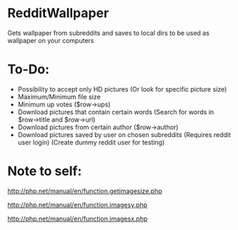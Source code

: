 # RedditWallpaper
Gets wallpaper from subreddits and saves to local dirs to be used as wallpaper on your computers

# To-Do:

* Possibility to accept only HD pictures (Or look for specific picture size)
* Maximum/Minimum file size
* Minimum up votes ($row->ups)
* Download pictures that contain certain words (Search for words in $row->title and $row->url)
* Download pictures from certain author ($row->author)
* Download pictures saved by user on chosen subreddits (Requires reddit user login) (Create dummy reddit user for testing)

# Note to self:
http://php.net/manual/en/function.getimagesize.php

http://php.net/manual/en/function.imagesy.php

http://php.net/manual/en/function.imagesx.php
